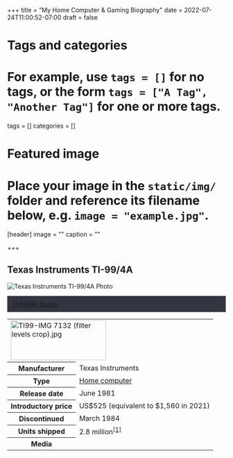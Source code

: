 +++
title = "My Home Computer & Gaming Biography"
date = 2022-07-24T11:00:52-07:00
draft = false

# Tags and categories
# For example, use `tags = []` for no tags, or the form `tags = ["A Tag", "Another Tag"]` for one or more tags.
tags = []
categories = []

# Featured image
# Place your image in the `static/img/` folder and reference its filename below, e.g. `image = "example.jpg"`.
[header]
image = ""
caption = ""

+++

## Texas Instruments TI-99/4A

![Texas Instruments TI-99/4A Photo](/img/memorials/personal-computers/ti994a2.jpg)

<div class="panel-group" id="accordion" style="margin-bottom: 0;">
      <div class="panel panel-default">
        <div style="border: none; padding:10px 10px 10px 10px; margin: 0px; background: #323440;" class="panel-heading">
          <div class="panel-desc-title">
            <a data-toggle="collapse" data-parent="#accordion" href="#collapse-ti994a">TI-99/4A Specs</a>
          </div>
        </div>
        <div id="collapse-ti994a" class="panel-collapse collapse">
          <div class="panel-body panel-desc-body">
            <table class="infobox hproduct vevent">
                        <tbody>
                          <tr>
                            <td colspan="2" class="infobox-image">
                              <a href="/wiki/File:TI99-IMG_7132_(filter_levels_crop).jpg" class="image"><img alt="TI99-IMG 7132 (filter levels crop).jpg" src="https://upload.wikimedia.org/wikipedia/commons/thumb/a/a8/TI99-IMG_7132_%28filter_levels_crop%29.jpg/220px-TI99-IMG_7132_%28filter_levels_crop%29.jpg" decoding="async" srcset="//upload.wikimedia.org/wikipedia/commons/thumb/a/a8/TI99-IMG_7132_%28filter_levels_crop%29.jpg/330px-TI99-IMG_7132_%28filter_levels_crop%29.jpg 1.5x, //upload.wikimedia.org/wikipedia/commons/thumb/a/a8/TI99-IMG_7132_%28filter_levels_crop%29.jpg/440px-TI99-IMG_7132_%28filter_levels_crop%29.jpg 2x" data-file-width="5181" data-file-height="2167" width="220" height="92"></a>
                            </td>
                          </tr>
                          <tr>
                            <th scope="row" class="infobox-label">Manufacturer</th>
                            <td class="infobox-data">Texas Instruments</td>
                          </tr>
                          <tr>
                            <th scope="row" class="infobox-label">Type</th>
                            <td class="infobox-data"><a href="/wiki/Home_computer" title="Home computer">Home computer</a></td>
                          </tr>
                          <tr>
                            <th scope="row" class="infobox-label">Release date</th>
                            <td class="infobox-data">June&nbsp;1981<span style="display:none">&nbsp;(<span class="bday dtstart published updated">1981-06</span>)</span>
                            </td>
                          </tr>
                          <tr>
                            <th scope="row" class="infobox-label">Introductory price</th>
                            <td class="infobox-data"><span style="white-space: nowrap">US$525</span> (equivalent to $1,560 in 2021)</td>
                          </tr>
                          <tr>
                            <th scope="row" class="infobox-label">Discontinued</th>
                            <td class="infobox-data">March 1984</td>
                          </tr>
                          <tr>
                            <th scope="row" class="infobox-label">Units shipped</th>
                            <td class="infobox-data">2.8 million<sup id="cite_ref-oldcomputers_1-0" class="reference"><a href="#cite_note-oldcomputers-1">[1]</a></sup></td>
                          </tr>
                          <tr>
                            <th scope="row" class="infobox-label">Media</th>
                            <td class="infobox-data">
                              <style data-mw-deduplicate="TemplateStyles:r979066050">
                                .mw-parser-output ul.cslist,
                                .mw-parser-output ul.sslist {
                                  margin: 0;
                                  padding: 0;
                                  display: inline-block;
                                  list-style: none
                                }

                                .mw-parser-output ul.cslist-embedded {
                                  display: inline
                                }

                                .mw-parser-output .cslist li,
                                .mw-parser-output .sslist li {
                                  margin: 0;
                                  padding: 0 0.25em 0 0;
                                  display: inline-block
                                }

                                .mw-parser-output .cslist li:after {
                                  content: ", "
                                }

                                .mw-parser-output .sslist li:after {
                                  content: "; "
                                }

                                .mw-parser-output .cslist li:last-child:after,
                                .mw-parser-output .sslist li:last-child:after {
                                  content: none
                                }
                              </style>
                              <ul class="cslist">
                                <li><a href="/wiki/ROM_cartridge" title="ROM cartridge">ROM cartridge</a></li>
                                <li><a href="/wiki/Cassette_tape#Data_recording" title="Cassette tape">cassette</a></li>
                                <li><a href="/wiki/Floppy_disk" title="Floppy disk">floppy disk</a></li>
                              </ul>
                            </td>
                          </tr>
                          <tr>
                            <th scope="row" class="infobox-label"><a href="/wiki/Operating_system" title="Operating system">Operating system</a></th>
                            <td class="infobox-data"><a href="/wiki/TI_BASIC_(TI_99/4A)" title="TI BASIC (TI 99/4A)">TI BASIC</a></td>
                          </tr>
                          <tr>
                            <th scope="row" class="infobox-label"><a href="/wiki/Central_processing_unit" title="Central processing unit">CPU</a></th>
                            <td class="infobox-data"><a href="/wiki/Texas_Instruments_TMS9900" title="Texas Instruments TMS9900">TMS9900</a> @ 3 MHz</td>
                          </tr>
                          <tr>
                            <th scope="row" class="infobox-label">Memory</th>
                            <td class="infobox-data">16 <a href="/wiki/Kilobyte" title="Kilobyte">KB</a> RAM<br>256 bytes scratchpad RAM</td>
                          </tr>
                          <tr>
                            <th scope="row" class="infobox-label">Graphics</th>
                            <td class="infobox-data"><a href="/wiki/Texas_Instruments_TMS9918" title="Texas Instruments TMS9918">TMS9918A</a></td>
                          </tr>
                          <tr>
                            <th scope="row" class="infobox-label">Predecessor</th>
                            <td class="infobox-data">TI-99/4</td>
                          </tr>
                        </tbody>
                      </table>
          </div>
        </div>
      </div>
    </div>


### Noteable Games for the TI

#### Tunnels of Doom

{{< youtube oa7MYYmB4XQ >}}


## Commodore 64

![Commodore 64 Photo](/img/memorials/personal-computers/commodore64-perpective-view-blue-background.jpg)


## Commodore 128

![Commodore 128 Photo](/img/memorials/personal-computers/commodore128-floor.webp)


## Commodore Amiga 500

![Commodore Amiga 500 Photo](/img/memorials/personal-computers/commodore-amiga-500-old-school.webp)


## Commodore Amiga 1000

![Commodore Amiga 1000 Photo](/img/memorials/personal-computers/commodore-amiga-1000.jpeg)

### Commodore Amiga Games that Influenced my Life

#### Delphine Software

**Future Wars**
![Future Wars](/img/memorials/games/delphine-software/future-wars/futurewars-cover.jpg)

{{< youtube GGNTiMET244 >}}

**Another World**
![Another World](/img/memorials/games/delphine-software/another-world/anotherworld-shooting-scene.jpg)

{{< youtube 0iz9PJbs5rE >}}

**Flashback**
![Flashback](/img/memorials/games/delphine-software/flashback/flashback-in-game-screenshot.jpg)

10 FANTASTIC Flashback Facts
{{< youtube kl7C3DwjTd8 >}}

Flashback Soundtrack
{{< youtube 3VXBjg7Nxto >}}
